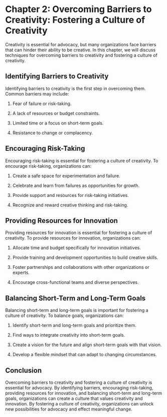 Chapter 2: Overcoming Barriers to Creativity: Fostering a Culture of Creativity
===============================================================================

Creativity is essential for advocacy, but many organizations face barriers that can hinder their ability to be creative. In this chapter, we will discuss techniques for overcoming barriers to creativity and fostering a culture of creativity.

Identifying Barriers to Creativity
----------------------------------

Identifying barriers to creativity is the first step in overcoming them. Common barriers may include:

1. Fear of failure or risk-taking.

2. A lack of resources or budget constraints.

3. Limited time or a focus on short-term goals.

4. Resistance to change or complacency.

Encouraging Risk-Taking
-----------------------

Encouraging risk-taking is essential for fostering a culture of creativity. To encourage risk-taking, organizations can:

1. Create a safe space for experimentation and failure.

2. Celebrate and learn from failures as opportunities for growth.

3. Provide support and resources for risk-taking initiatives.

4. Recognize and reward creative thinking and risk-taking.

Providing Resources for Innovation
----------------------------------

Providing resources for innovation is essential for fostering a culture of creativity. To provide resources for innovation, organizations can:

1. Allocate time and budget specifically for innovation initiatives.

2. Provide training and development opportunities to build creative skills.

3. Foster partnerships and collaborations with other organizations or experts.

4. Encourage cross-functional teams and diverse perspectives.

Balancing Short-Term and Long-Term Goals
----------------------------------------

Balancing short-term and long-term goals is important for fostering a culture of creativity. To balance goals, organizations can:

1. Identify short-term and long-term goals and prioritize them.

2. Find ways to integrate creativity into short-term goals.

3. Create a vision for the future and align short-term goals with that vision.

4. Develop a flexible mindset that can adapt to changing circumstances.

Conclusion
----------

Overcoming barriers to creativity and fostering a culture of creativity is essential for advocacy. By identifying barriers, encouraging risk-taking, providing resources for innovation, and balancing short-term and long-term goals, organizations can create a culture that values creativity and innovation. By fostering a culture of creativity, organizations can unlock new possibilities for advocacy and effect meaningful change.


